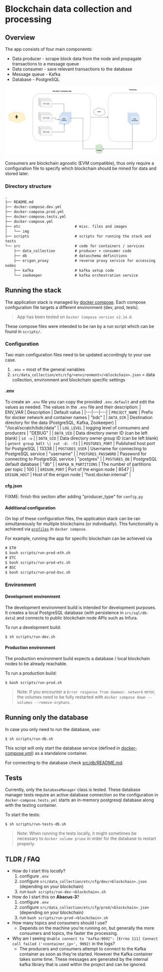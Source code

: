 # Blockchain data collection and processing

## Overview
The app consists of four main components:
  * Data producer - scrape block data from the node and propagate transactions to a message queue
  * Data consumer - save relevant transactions to the database
  * Message queue - Kafka
  * Database - PostgreSQL

![App overview](etc/img/overview.png)

Consumers are blockchain agnostic (EVM compatible), thus only require a configuration file to specify which blockchain should be mined for data and stored later.

### Directory structure
```
.
├── README.md
├── docker-compose.dev.yml
├── docker-compose.prod.yml
├── docker-compose.tests.yml
├── docker-compose.yml
├── etc                         # misc. files and images
│   └── img
├── scripts                     # scripts for running the stack and tests
└── src                         # code for containers / services
    ├── data_collection         # producer + consumer code
    ├── db                      # dataschema definitions
    ├── erigon_proxy            # reverse proxy service for accessing nodes
    ├── kafka                   # kafka setup code
    └── zookeeper               # kafka orchestration service
```

## Running the stack
The application stack is managed by [docker compose](https://docs.docker.com/compose/#compose-v2-and-the-new-docker-compose-command). Each compose configuration file targets a different environment (dev, prod, tests).

> App has been tested on `Docker Compose version v2.14.0`.

These compose files were intended to be ran by a run script which can be found in `scripts/`.

### Configuration
Two main configuration files need to be updated accordingly to your use case.
1. `.env` = most of the general variables
2. `src/data_collection/etc/cfg/<environment>/<blockchain>.json` = data collection, environment and blockchain specific settings

#### .env
To create an `.env` file you can copy the provided `.env.default` and edit the values as needed. The values in the `.env` file and their description:
| ENV_VAR | Description | Default value |
|---|---|---|
| `PROJECT_NAME` | Prefix for docker network and container names | "bdc" |
| `DATA_DIR` | Destination directory for the data (PostgreSQL, Kafka, Zookeeper) | "/local/scratch/bdc/data" |
| `LOG_LEVEL` | logging level of consumers and producers | "DEBUG" |
| `DATA_UID` | Data directory owner ID (can be left blank) | `id -u` |
| `DATA_GID` | Data directory owner group ID (can be left blank) | `getent group bdlt \| cut -d: -f3` |
| `POSTGRES_PORT` | Published host port for PostgreSQL | 13338 |
| `POSTGRES_USER` | Username for connecting to PostgreSQL service | "username" |
| `POSTGRES_PASSWORD` | Password for connecting to PostgreSQL service | "postgres" |
| `POSTGRES_DB` | PostgreSQL default database | "db" |
| `KAFKA_N_PARTITIONS` | The number of partitions per topic | 100 |
| `ERIGON_PORT` | Port of the erigon node | 8547 |
| `ERIGON_HOST` | Host of the erigon node | "host.docker.internal" |

#### cfg.json
FIXME: finish this section after adding "producer_type" for `config.py`

#### Additional configuration
On top of these configuration files, the application stack can be ran simultaneously for multiple blockchains (or individually). This functionality is achieved via [`profiles`](https://docs.docker.com/compose/profiles/) in `docker compose`.

For example, running the app for specific blockchain can be achieved via
```
# ETH
$ bash scripts/run-prod-eth.sh
# ETC
$ bash scripts/run-prod-etc.sh
# BSC
$ bash scripts/run-prod-bsc.sh
```

### Environment
#### Development environment
The development environment build is intended for development purposes. It creates a local PostgreSQL database (with persistence in `src/sql/db-data`) and connects to public blockchain node APIs such as Infura.

To run a development build:
```
$ sh scripts/run-dev.sh
```

#### Production environment
The production environment build expects a database / local blockchain nodes to be already reachable.

To run a production build:
```
$ bash scripts/run-prod.sh
```

> Note: If you encounter a `Error response from daemon: network` error, the volumes need to be fully restarted with `docker compose down --volumes --remove-orphans`.

## Running only the database
In case you only need to run the database, use:
```
$ sh scripts/run-db.sh
```

This script will only start the database service (defined in [docker-compose.yml](docker-compose.yml)) as a standalone container.

For connecting to the database check [src/db/README.md](src/db/README.md).

## Tests

Currently, only the `DatabaseManager` class is tested. These database manager tests require an active database connection so the configuration in `docker-compose.tests.yml` starts an in-memory postgresql database along with the testing container.

To start the tests:
```
$ sh scripts/run-tests-db.sh
```

> Note: When running the tests locally, it might sometimes be necessary to `docker volume prune` in order for the database to restart properly.

## TLDR / FAQ
* How do I start this *locally*?
  1. configure `.env`
  2. configure `src/data_collection/etc/cfg/dev/<blockchain>.json` (depending on your blockchain)
  3. run `bash scripts/run-dev-<blockchain>.sh`
* How do I start this on **Abacus-3**?
  1. configure `.env`
  2. configure `src/data_collection/etc/cfg/prod/<blockchain>.json` (depending on your blockchain)
  3. run `bash scripts/run-prod-<blockchain>.sh`
* How many topics and consumers should I use?
  * Depends on the machine you're running on, but generally the more consumers and topics, the faster the processing.
* Why am I seeing `Unable connect to "kafka:9092": [Errno 111] Connect call failed ('<container_ip>', 9092)` in the logs?
  * The producers and consumers attempt to connect to the Kafka container as soon as they're started. However the Kafka container takes some time. These messages are generated by the internal kafka library that is used within the project and can be ignored.

